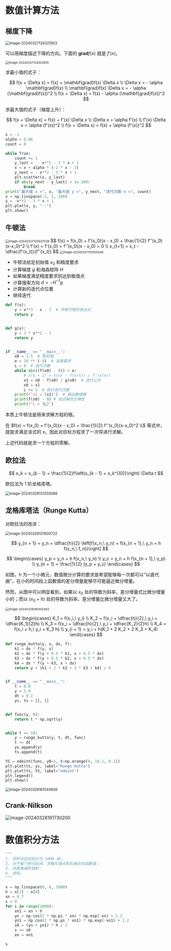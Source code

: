 # 数值计算方法

## 梯度下降

<img src="https://leafalice-image.oss-cn-hangzhou.aliyuncs.com/img/2024-03-27%2F7fbd3f482a53e2190e86e043cc5c6cda--18c7--image-20240327124321953.png" alt="image-20240327124321953" style="zoom:80%;" />

可以用梯度描述下降的方向。下面的 $\mathbf{grad} f(x)$ 就是 $f'(x)$。

<img src="https://leafalice-image.oss-cn-hangzhou.aliyuncs.com/img/2024-03-27%2F2614032cb89b5d618cd3529013b62d69--1aa3--image-20240327124552610.png" alt="image-20240327124552610" style="zoom: 67%;" />

求最小值的式子：

$$
f(x + \Delta x) = f(x) + \mathbf{grad}f(x) \Delta x \\
\Delta x = - \alpha \mathbf{grad}f(x) \\
\mathbf{grad}f(x) \Delta x = - \alpha (\mathbf{grad}f(x))^2 \\
f(x + \Delta x) = f(x) - \alpha (\mathbf{grad}f(x))^2
$$

求最大值的式子（梯度上升）：

$$
f(x + \Delta x) = f(x) + f'(x) \Delta x \\
\Delta x =  \alpha f'(x) \\
f'(x) \Delta x =  \alpha (f'(x))^2 \\
f(x + \Delta x) = f(x) + \alpha (f'(x))^2
$$

```python
x = -1
alpha = 0.06
count = 0

while True:
    count += 1
    y_last =  - x**2 - 3 * x + 1
    x = x + alpha * (-2 * x - 3)
    y_next = - x**2 - 3 * x + 1
    plt.scatter(x, y_last)
    if abs(y_next - y_last) < 1e-300:
        break
print("最大值 x =", x, "最大值 y =", y_next, "迭代次数 n =", count)
x = np.linspace(-2, 2, 100)
y = -x**2 - 3 * x + 1
plt.plot(x, y, "--")
plt.show()
```

## 牛顿法

<img src="https://leafalice-image.oss-cn-hangzhou.aliyuncs.com/img/2024-03-27%2F4409a7440f4b4728c6c2dc2355b77af6--9619--image-20240327130627038.png" alt="image-20240327130627038" style="zoom: 67%;" />
$$
f(x) = f(x_0) + f'(x_0)(x - x_0) + \frac{1}{2} f''(x_0)(x-x_0)^2 \\
f'(x) = f'(x_0) + f''(x_0)(x - x_0) = 0 \\
x_{t+1} = x_t - \dfrac{f'(x_t)}{f''(x_t)}
$$
<img src="https://leafalice-image.oss-cn-hangzhou.aliyuncs.com/img/2024-03-27%2F91e94e34ef0f36b7572117e5ff934c1e--c01c--image-20240327131005348.png" alt="image-20240327131005348" style="zoom:67%;" />

- 牛顿法给定初始值 $x_0$ 和精度要求
- 计算梯度 $g$ 和海森矩阵 $H$
- 如果梯度满足精度要求则达到极值点
- 计算搜索方向 $d=-H^{-1}g$
- 计算新的迭代点位置
- 继续迭代

```python
def f(x):
    y = x**3 - x - 1  # 求根方程的表达式
    return y


def g(x):
    y = 3 * x**2 - 1
    return y


if __name__ == "__main__":
    x0 = 1.5  # 取初值
    e = 10 ** (-9)  # 误差要求
    L = 0  # 迭代次数
    while abs((f(x0) - 0)) > e:
        # x(n + 1) = x(n) - f(x(n)) / f'(x(n))
        x1 = x0 - f(x0) / g(x0)  # 迭代公式
        x0 = x1
        L += 1  # 统计迭代次数
    print(f"x1 = {x1}")  # 输出数值解
    print(f(x0) - 0) # 验证解的正确性
    print(f"L = {L}")
```

本质上牛顿法是用来求解方程的根。

在 $f(x) = f(x_0) + f'(x_0)(x - x_0) + \frac{1}{2} f''(x_0)(x-x_0)^2 \\$ 等式中，就是求满足该式的 $x$。因此对目标方程求了一次导进行求解。

上述代码就是求一个方程的零解。

## 欧拉法

$$
x_k = x_{k - 1} + \frac{1}{2}f\left(x_{k - 1} + x_k^{(0)}\right) \Delta t
$$

欧拉法为 1 阶龙格库塔。

<img src="https://leafalice-image.oss-cn-hangzhou.aliyuncs.com/img/2024-03-28%2Fccfc7f2a6c786f6020fbf99a81773b65--6e51--image-20240328131259388.png" alt="image-20240328131259388" style="zoom:80%;" />

## 龙格库塔法（Runge Kutta）

对欧拉法的改进：

<img src="https://leafalice-image.oss-cn-hangzhou.aliyuncs.com/img/2024-03-28%2F0d12d736e9522b67c5c2532de0e11234--fee9--image-20240328131600722.png" alt="image-20240328131600722" style="zoom:80%;" />

$$
y_{n + 1} = y_n + \dfrac{h}{2} \left[f(x_n,\ y_n) + f(x_{n + 1},\ y_n + h f(x_n,\ f_n))\right]
$$

$$
\begin{cases}
y_p = y_n + h f(x_n,\ y_n) \\
y_c = y_n + h f(x_{n + 1},\ y_p) \\
y_{n + 1} = \frac{1}{2} (y_p + y_c)
\end{cases}
$$

如图，$h$ 为一个小微元，数值微分计算的要求是希望能够每一次都可以“以直代曲”，在小的时间段上函数值的差分增量能够尽可能逼近微分增量。

然而，从图中可以明显看到，如果以 $x_0$ 处的导数为斜率，差分增量式比微分增量小的；而以 $(x_0+h)$ 处的导数为斜率，差分增量比微分增量又大了。

<img src="https://leafalice-image.oss-cn-hangzhou.aliyuncs.com/img/2024-03-28%2F100e59f176f8281df3b86316a9834aaa--7451--image-20240328160102463.png" alt="image-20240328160102463" style="zoom:67%;" />

$$
\begin{cases}
K_1 = f(x_i,\ y_i) \\
K_2 = f(x_i + \dfrac{h}{2},\ y_i + \dfrac{K_1}{2}h) \\
K_3 = f(x_i + \dfrac{h}{2},\ y_i + \dfrac{K_2}{2}h) \\
K_4 = f(x_i + h,\ y_i + K_3 h) \\
y_{i + 1} = y_i + h(K_1 + 2 K_2 + 2 K_3 + K_4)
\end{cases}
$$

```python
def runge_kutta(y, x, dx, f):
    k1 = dx * f(y, x)
    k2 = dx * f(y + 0.5 * k1, x + 0.5 * dx)
    k3 = dx * f(y + 0.5 * k2, x + 0.5 * dx)
    k4 = dx * f(y + k3, x + dx)
    return y + (k1 + 2 * k2 + 2 * k3 + k4) / 6


if __name__ == "__main__":
    t = 0.0
    y = 1.0
    dt = 0.1
    ys, ts = [], []


def func(y, t):
    return t * np.sqrt(y)


while t <= 10:
    y = runge_kutta(y, t, dt, func)
    t += dt
    ys.append(y)
    ts.append(t)

YS = odeint(func, y0=1, t=np.arange(0, 10.1, 0.1))
plt.plot(ts, ys, label="Runge Kutta")
plt.plot(ts, YS, label="odeint")
plt.legend()
plt.show()
```

<img src="https://leafalice-image.oss-cn-hangzhou.aliyuncs.com/img/2024-03-28%2F14d7a815a55a761c3d7a9d669527c297--102f--image-20240328161544926.png" alt="image-20240328161544926" style="zoom:80%;" />

## Crank-Nilkson

<img src="https://leafalice-image.oss-cn-hangzhou.aliyuncs.com/img/2024-03-28%2Ff25883bdce3c7ee8c546829e9cec462f--9ba8--image-20240328161730200.png" alt="image-20240328161730200"  />

# 数值积分方法

```python
"""
1. 将积分区间划分为 1000 段；
2. 对于每个积分区间，求解左端点和右端点的函数值；
3. 求直角梯形面积；
4. 求和。
"""

x = np.linspace(0, 6, 1000)
h = x[1] - x[0]
xn = 0.7
s = 0
for i in range(1000):
    xn1 = xn + h
    yn = np.cos(2 * np.pi * xn) * np.exp(-xn) + 1.2
    yn1 = np.cos(2 * np.pi * xn1) * np.exp(-xn1) + 1.2
    s0 = (yn + yn1) * h / 2
    s += s0
    xn = xn1

s
```
